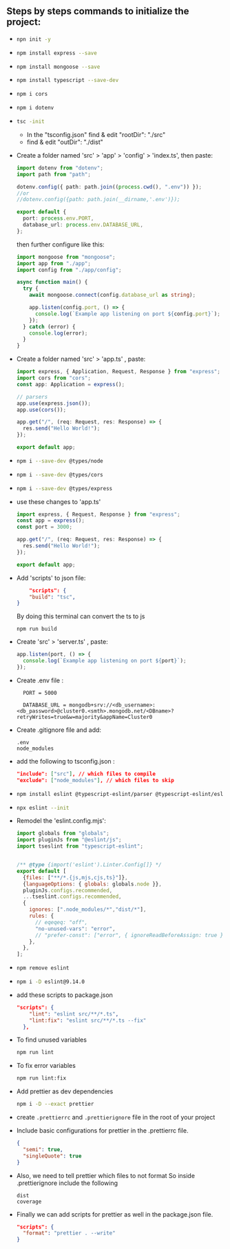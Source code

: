 ## Steps by steps commands to initialize the project:

- ```bash
  npn init -y
  ```
- ```bash
  npm install express --save
  ```
- ```bash
  npm install mongoose --save
  ```
- ```bash
  npm install typescript --save-dev
  ```
- ```bash
  npm i cors
  ```
- ```bash
  npm i dotenv
  ```
- ```bash
  tsc -init
  ```
  - In the "tsconfig.json" find & edit "rootDir": "./src"
  - find & edit "outDir": "./dist"
- Create a folder named 'src' > 'app' > 'config' > 'index.ts', then paste:

  ```ts
  import dotenv from "dotenv";
  import path from "path";

  dotenv.config({ path: path.join((process.cwd(), ".env")) });
  //or
  //dotenv.config({path: path.join(__dirname,'.env')});

  export default {
    port: process.env.PORT,
    database_url: process.env.DATABASE_URL,
  };
  ```

  then further configure like this:

  ```ts
  import mongoose from "mongoose";
  import app from "./app";
  import config from "./app/config";

  async function main() {
    try {
      await mongoose.connect(config.database_url as string);

      app.listen(config.port, () => {
        console.log(`Example app listening on port ${config.port}`);
      });
    } catch (error) {
      console.log(error);
    }
  }
  ```

- Create a folder named 'src' > 'app.ts' , paste:

  ```js
  import express, { Application, Request, Response } from "express";
  import cors from "cors";
  const app: Application = express();

  // parsers
  app.use(express.json());
  app.use(cors());

  app.get("/", (req: Request, res: Response) => {
    res.send("Hello World!");
  });

  export default app;
  ```

- ```bash
  npm i --save-dev @types/node
  ```
- ```bash
  npm i --save-dev @types/cors
  ```
- ```bash
  npm i --save-dev @types/express
  ```
- use these changes to 'app.ts'

  ```javascript
  import express, { Request, Response } from "express";
  const app = express();
  const port = 3000;

  app.get("/", (req: Request, res: Response) => {
    res.send("Hello World!");
  });

  export default app;
  ```

- Add 'scripts' to json file:

  ```json
      "scripts": {
      "build": "tsc",
  }
  ```

  By doing this terminal can convert the ts to js

  ```terminal
  npm run build
  ```

- Create 'src' > 'server.ts' , paste:

  ```js
  app.listen(port, () => {
    console.log(`Example app listening on port ${port}`);
  });
  ```

- Create .env file :

  ```
    PORT = 5000

    DATABASE_URL = mongodb+srv://<db_username>:<db_password>@cluster0.<smth>.mongodb.net/<DBname>?retryWrites=true&w=majority&appName=Cluster0
  ```

- Create .gitignore file and add:

  ```
  .env
  node_modules
  ```

- add the following to tsconfig.json :

  ```json
  "include": ["src"], // which files to compile
  "exclude": ["node_modules"], // which files to skip
  ```

- ```bash
  npm install eslint @typescript-eslint/parser @typescript-eslint/eslint-plugin --save-dev
  ```
- ```bash
  npx eslint --init
  ```
- Remodel the 'eslint.config.mjs':

  ```mjs
  import globals from "globals";
  import pluginJs from "@eslint/js";
  import tseslint from "typescript-eslint";


  /** @type {import('eslint').Linter.Config[]} */
  export default [
    {files: ["**/*.{js,mjs,cjs,ts}"]},
    {languageOptions: { globals: globals.node }},
    pluginJs.configs.recommended,
    ...tseslint.configs.recommended,
    {
      ignores: [".node_modules/*","dist/*"],
      rules: {
        // eqeqeq: "off",
        "no-unused-vars": "error",
        // "prefer-const": ["error", { ignoreReadBeforeAssign: true }],
      },
    },
  ];
  ```

- ```bash
  npm remove eslint
  ```
- ```bash
  npm i -D eslint@9.14.0
  ```
- add these scripts to package.json

  ```json
  "scripts": {
      "lint": "eslint src/**/*.ts",
      "lint:fix": "eslint src/**/*.ts --fix"
    },
  ```
- To find unused variables
  ```bash
  npm run lint 
  ```
- To fix error variables
  ```bash
  npm run lint:fix 
  ```
- Add prettier as dev dependencies
  ```bash
  npm i -D --exact prettier
  ```
- create `.prettierrc` and `.prettierignore` file in the root of your project 
- Include basic configurations for prettier in the .prettierrc file.

  ```json
  {
    "semi": true,
    "singleQuote": true
  }
  ```

- Also, we need to tell prettier which files to not format So inside .prettierignore include the following

  ```
  dist
  coverage
  ```

- Finally we can add scripts for prettier as well in the package.json file.

  ```json
  "scripts": {
    "format": "prettier . --write"
  }
  ```
